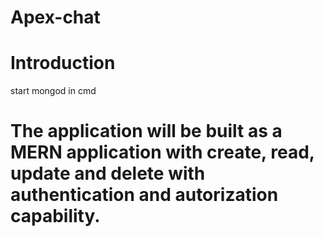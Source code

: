 # Apex-chat
# Introduction
start mongod in cmd
# The application will be built as a MERN application with create, read, update and delete with authentication and autorization capability.
